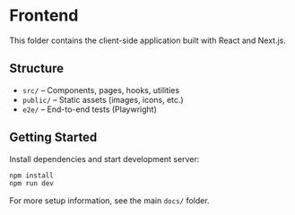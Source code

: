 # Frontend

This folder contains the client-side application built with React and Next.js.

## Structure

- `src/` – Components, pages, hooks, utilities
- `public/` – Static assets (images, icons, etc.)
- `e2e/` – End-to-end tests (Playwright)

## Getting Started

Install dependencies and start development server:

```bash
npm install
npm run dev
```

For more setup information, see the main `docs/` folder.
